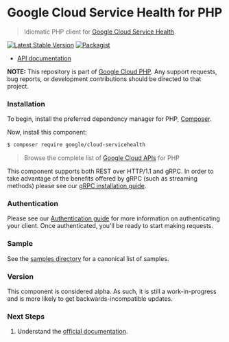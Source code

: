 # Google Cloud Service Health for PHP

> Idiomatic PHP client for [Google Cloud Service Health](https://cloud.google.com/service-health).

[![Latest Stable Version](https://poser.pugx.org/google/cloud-servicehealth/v/stable)](https://packagist.org/packages/google/cloud-servicehealth) [![Packagist](https://img.shields.io/packagist/dm/google/cloud-servicehealth.svg)](https://packagist.org/packages/google/cloud-servicehealth)

* [API documentation](https://cloud.google.com/php/docs/reference/cloud-servicehealth/latest)

**NOTE:** This repository is part of [Google Cloud PHP](https://github.com/googleapis/google-cloud-php). Any
support requests, bug reports, or development contributions should be directed to
that project.

### Installation

To begin, install the preferred dependency manager for PHP, [Composer](https://getcomposer.org/).

Now, install this component:

```sh
$ composer require google/cloud-servicehealth
```

> Browse the complete list of [Google Cloud APIs](https://cloud.google.com/php/docs/reference)
> for PHP

This component supports both REST over HTTP/1.1 and gRPC. In order to take advantage of the benefits
offered by gRPC (such as streaming methods) please see our
[gRPC installation guide](https://cloud.google.com/php/grpc).

### Authentication

Please see our [Authentication guide](https://github.com/googleapis/google-cloud-php/blob/main/AUTHENTICATION.md) for more information
on authenticating your client. Once authenticated, you'll be ready to start making requests.

### Sample

See the [samples directory](https://github.com/googleapis/google-cloud-php-servicehealth/tree/main/samples) for a canonical list of samples.

### Version

This component is considered alpha. As such, it is still a work-in-progress and is more likely to get backwards-incompatible updates.

### Next Steps

1. Understand the [official documentation](https://cloud.google.com/service-health/docs/overview).
